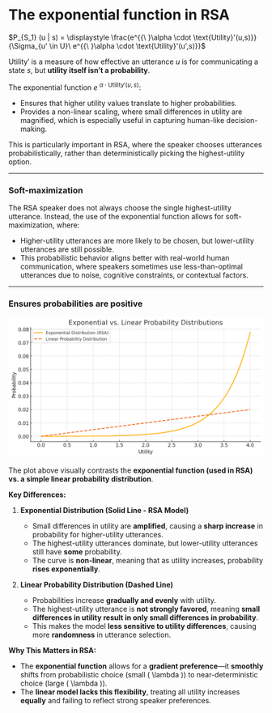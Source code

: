 # The exponential function in RSA

$P_{S_1} (u | s) = \displaystyle \frac{e^{{\ }\alpha \cdot \text{Utility}'(u,s)}}{\Sigma_{u' \in U}\ e^{{\ }\alpha \cdot \text{Utility}'(u',s)}}$

$\text{Utility}'$ is a measure of how effective an utterance $u$ is for communicating a state $s$, but **utility itself isn’t a probability**. 

The exponential function $e^{{\ }\alpha \cdot \text{Utility}'(u,s)}$: 

- Ensures that higher utility values translate to higher probabilities.
- Provides a non-linear scaling, where small differences in utility are magnified, which is especially useful in capturing human-like decision-making.

This is particularly important in RSA, where the speaker chooses utterances probabilistically, rather than deterministically picking the highest-utility option.

--- 

### Soft-maximization

The RSA speaker does not always choose the single highest-utility utterance. Instead, the use of the exponential function allows for soft-maximization, where:

- Higher-utility utterances are more likely to be chosen, but lower-utility utterances are still possible.
- This probabilistic behavior aligns better with real-world human communication, where speakers sometimes use less-than-optimal utterances due to noise, cognitive constraints, or contextual factors.

--- 

### Ensures probabilities are positive 

![Alt Text](https://github.com/haozeli-ling/Pragmatics/blob/main/exp%20vs.%20prob.png)

The plot above visually contrasts the **exponential function (used in RSA) vs. a simple linear probability distribution**.

**Key Differences:**

1. **Exponential Distribution (Solid Line - RSA Model)**
   - Small differences in utility are **amplified**, causing a **sharp increase** in probability for higher-utility utterances.
   - The highest-utility utterances dominate, but lower-utility utterances still have **some** probability.
   - The curve is **non-linear**, meaning that as utility increases, probability **rises exponentially**.

2. **Linear Probability Distribution (Dashed Line)**
   - Probabilities increase **gradually and evenly** with utility.
   - The highest-utility utterance is **not strongly favored**, meaning **small differences in utility result in only small differences in probability**.
   - This makes the model **less sensitive to utility differences**, causing more **randomness** in utterance selection.

**Why This Matters in RSA:**
- The **exponential function** allows for a **gradient preference**—it **smoothly** shifts from probabilistic choice (small \( \lambda \)) to near-deterministic choice (large \( \lambda \)).
- The **linear model lacks this flexibility**, treating all utility increases **equally** and failing to reflect strong speaker preferences.
